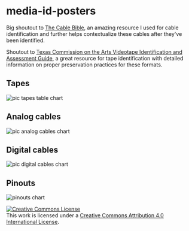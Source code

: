 # media-id-posters

Big shoutout to [The Cable Bible](https://github.com/amiaopensource/cable-bible), an amazing resource I used for cable identification and further helps contextualize these cables after they've been identified.

Shoutout to [Texas Commission on the Arts Videotape Identification and Assessment Guide](http://www.arts.texas.gov/video/), a great resource for tape identification with detailed information on proper preservation practices for these formats.

## Tapes

![pic tapes table chart](https://raw.githubusercontent.com/ablwr/media-id-posters/master/tapes_table_white_web.jpg)

## Analog cables

![pic analog cables chart](https://raw.githubusercontent.com/ablwr/media-id-posters/master/cables_table_analog_white_web.jpg)

## Digital cables

![pic digital cables chart](https://raw.githubusercontent.com/ablwr/media-id-posters/master/cables_table_digital_white_web.jpg)

## Pinouts

![pinouts chart](https://raw.githubusercontent.com/ablwr/media-id-posters/master/cables_table_pinouts_web.jpg)

<a rel="license" href="http://creativecommons.org/licenses/by/4.0/"><img alt="Creative Commons License" style="border-width:0" src="https://i.creativecommons.org/l/by/4.0/88x31.png" /></a><br />This work is licensed under a <a rel="license" href="http://creativecommons.org/licenses/by/4.0/">Creative Commons Attribution 4.0 International License</a>.


